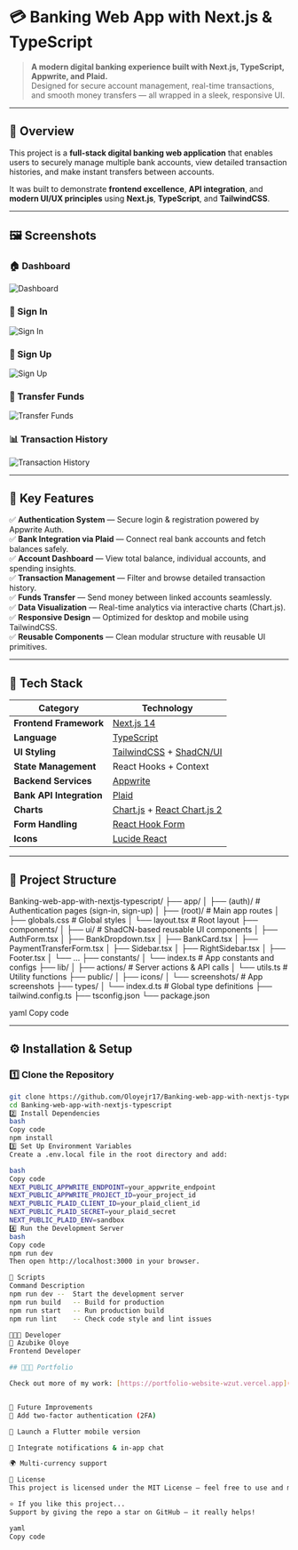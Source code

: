 # 💳 Banking Web App with Next.js & TypeScript

> **A modern digital banking experience built with Next.js, TypeScript, Appwrite, and Plaid.**  
> Designed for secure account management, real-time transactions, and smooth money transfers — all wrapped in a sleek, responsive UI.

---

## 🚀 Overview

This project is a **full-stack digital banking web application** that enables users to securely manage multiple bank accounts, view detailed transaction histories, and make instant transfers between accounts.

It was built to demonstrate **frontend excellence**, **API integration**, and **modern UI/UX principles** using **Next.js**, **TypeScript**, and **TailwindCSS**.

---

## 🖼️ Screenshots

### 🏠 Dashboard  
![Dashboard](./public/screenshots/dashboard.png)

### 🔐 Sign In  
![Sign In](./public/screenshots/login.png)

### 📝 Sign Up  
![Sign Up](./public/screenshots/sign_up.png)

### 💸 Transfer Funds  
![Transfer Funds](./public/screenshots/transfer.png)

### 📊 Transaction History  
![Transaction History](./public/screenshots/transactions.png)

---

## 🧩 Key Features

✅ **Authentication System** — Secure login & registration powered by Appwrite Auth.  
✅ **Bank Integration via Plaid** — Connect real bank accounts and fetch balances safely.  
✅ **Account Dashboard** — View total balance, individual accounts, and spending insights.  
✅ **Transaction Management** — Filter and browse detailed transaction history.  
✅ **Funds Transfer** — Send money between linked accounts seamlessly.  
✅ **Data Visualization** — Real-time analytics via interactive charts (Chart.js).  
✅ **Responsive Design** — Optimized for desktop and mobile using TailwindCSS.  
✅ **Reusable Components** — Clean modular structure with reusable UI primitives.

---

## 🧠 Tech Stack

| Category | Technology |
|-----------|-------------|
| **Frontend Framework** | [Next.js 14](https://nextjs.org/) |
| **Language** | [TypeScript](https://www.typescriptlang.org/) |
| **UI Styling** | [TailwindCSS](https://tailwindcss.com/) + [ShadCN/UI](https://ui.shadcn.com/) |
| **State Management** | React Hooks + Context |
| **Backend Services** | [Appwrite](https://appwrite.io/) |
| **Bank API Integration** | [Plaid](https://plaid.com/) |
| **Charts** | [Chart.js](https://www.chartjs.org/) + [React Chart.js 2](https://react-chartjs-2.js.org/) |
| **Form Handling** | [React Hook Form](https://react-hook-form.com/) |
| **Icons** | [Lucide React](https://lucide.dev/) |

---

## 📁 Project Structure

Banking-web-app-with-nextjs-typescript/
├── app/
│ ├── (auth)/ # Authentication pages (sign-in, sign-up)
│ ├── (root)/ # Main app routes
│ ├── globals.css # Global styles
│ └── layout.tsx # Root layout
├── components/
│ ├── ui/ # ShadCN-based reusable UI components
│ ├── AuthForm.tsx
│ ├── BankDropdown.tsx
│ ├── BankCard.tsx
│ ├── PaymentTransferForm.tsx
│ ├── Sidebar.tsx
│ ├── RightSidebar.tsx
│ ├── Footer.tsx
│ └── ...
├── constants/
│ └── index.ts # App constants and configs
├── lib/
│ ├── actions/ # Server actions & API calls
│ └── utils.ts # Utility functions
├── public/
│ ├── icons/
│ └── screenshots/ # App screenshots
├── types/
│ └── index.d.ts # Global type definitions
├── tailwind.config.ts
├── tsconfig.json
└── package.json

yaml
Copy code

---

## ⚙️ Installation & Setup

### 1️⃣ Clone the Repository
```bash
git clone https://github.com/Oloyejr17/Banking-web-app-with-nextjs-typescript.git
cd Banking-web-app-with-nextjs-typescript
2️⃣ Install Dependencies
bash
Copy code
npm install
3️⃣ Set Up Environment Variables
Create a .env.local file in the root directory and add:

bash
Copy code
NEXT_PUBLIC_APPWRITE_ENDPOINT=your_appwrite_endpoint
NEXT_PUBLIC_APPWRITE_PROJECT_ID=your_project_id
NEXT_PUBLIC_PLAID_CLIENT_ID=your_plaid_client_id
NEXT_PUBLIC_PLAID_SECRET=your_plaid_secret
NEXT_PUBLIC_PLAID_ENV=sandbox
4️⃣ Run the Development Server
bash
Copy code
npm run dev
Then open http://localhost:3000 in your browser.

🧰 Scripts
Command	Description
npm run dev --	Start the development server
npm run build	-- Build for production
npm run start	-- Run production build
npm run lint	-- Check code style and lint issues

🧑🏽‍💻 Developer
👤 Azubike Oloye
Frontend Developer

## 👨🏽‍💻 Portfolio

Check out more of my work: [https://portfolio-website-wzut.vercel.app](https://portfolio-website-wzut.vercel.app)


🏁 Future Improvements
🔐 Add two-factor authentication (2FA)

📱 Launch a Flutter mobile version

💬 Integrate notifications & in-app chat

🌍 Multi-currency support

🪪 License
This project is licensed under the MIT License — feel free to use and modify for your own learning or portfolio projects.

⭐ If you like this project...
Support by giving the repo a star on GitHub — it really helps!

yaml
Copy code

